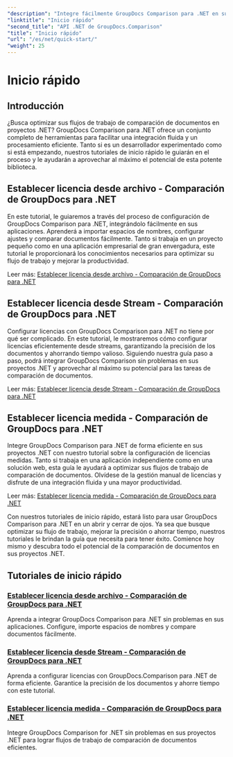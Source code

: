 ```yaml
---
"description": "Integre fácilmente GroupDocs Comparison para .NET en sus proyectos. Aprenda métodos eficientes de configuración de licencias para flujos de trabajo precisos de comparación de documentos."
"linktitle": "Inicio rápido"
"second_title": "API .NET de GroupDocs.Comparison"
"title": "Inicio rápido"
"url": "/es/net/quick-start/"
"weight": 25
---
```


# Inicio rápido


## Introducción

¿Busca optimizar sus flujos de trabajo de comparación de documentos en proyectos .NET? GroupDocs Comparison para .NET ofrece un conjunto completo de herramientas para facilitar una integración fluida y un procesamiento eficiente. Tanto si es un desarrollador experimentado como si está empezando, nuestros tutoriales de inicio rápido le guiarán en el proceso y le ayudarán a aprovechar al máximo el potencial de esta potente biblioteca.

## Establecer licencia desde archivo - Comparación de GroupDocs para .NET

En este tutorial, le guiaremos a través del proceso de configuración de GroupDocs Comparison para .NET, integrándolo fácilmente en sus aplicaciones. Aprenderá a importar espacios de nombres, configurar ajustes y comparar documentos fácilmente. Tanto si trabaja en un proyecto pequeño como en una aplicación empresarial de gran envergadura, este tutorial le proporcionará los conocimientos necesarios para optimizar su flujo de trabajo y mejorar la productividad.

Leer más: [Establecer licencia desde archivo - Comparación de GroupDocs para .NET](./set-license-from-file/)

## Establecer licencia desde Stream - Comparación de GroupDocs para .NET

Configurar licencias con GroupDocs Comparison para .NET no tiene por qué ser complicado. En este tutorial, le mostraremos cómo configurar licencias eficientemente desde streams, garantizando la precisión de los documentos y ahorrando tiempo valioso. Siguiendo nuestra guía paso a paso, podrá integrar GroupDocs Comparison sin problemas en sus proyectos .NET y aprovechar al máximo su potencial para las tareas de comparación de documentos.

Leer más: [Establecer licencia desde Stream - Comparación de GroupDocs para .NET](./set-license-from-stream/)

## Establecer licencia medida - Comparación de GroupDocs para .NET

Integre GroupDocs Comparison para .NET de forma eficiente en sus proyectos .NET con nuestro tutorial sobre la configuración de licencias medidas. Tanto si trabaja en una aplicación independiente como en una solución web, esta guía le ayudará a optimizar sus flujos de trabajo de comparación de documentos. Olvídese de la gestión manual de licencias y disfrute de una integración fluida y una mayor productividad.

Leer más: [Establecer licencia medida - Comparación de GroupDocs para .NET](./set-metered-license/)

Con nuestros tutoriales de inicio rápido, estará listo para usar GroupDocs Comparison para .NET en un abrir y cerrar de ojos. Ya sea que busque optimizar su flujo de trabajo, mejorar la precisión o ahorrar tiempo, nuestros tutoriales le brindan la guía que necesita para tener éxito. Comience hoy mismo y descubra todo el potencial de la comparación de documentos en sus proyectos .NET.
## Tutoriales de inicio rápido
### [Establecer licencia desde archivo - Comparación de GroupDocs para .NET](./set-license-from-file/)
Aprenda a integrar GroupDocs Comparison para .NET sin problemas en sus aplicaciones. Configure, importe espacios de nombres y compare documentos fácilmente.
### [Establecer licencia desde Stream - Comparación de GroupDocs para .NET](./set-license-from-stream/)
Aprenda a configurar licencias con GroupDocs.Comparison para .NET de forma eficiente. Garantice la precisión de los documentos y ahorre tiempo con este tutorial.
### [Establecer licencia medida - Comparación de GroupDocs para .NET](./set-metered-license/)
Integre GroupDocs Comparison for .NET sin problemas en sus proyectos .NET para lograr flujos de trabajo de comparación de documentos eficientes.